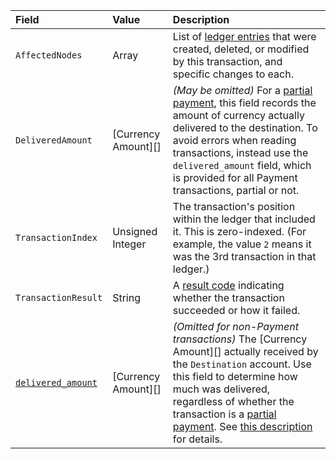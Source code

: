 | Field                                   | Value               | Description  |
|:----------------------------------------|:--------------------|:-------------|
| `AffectedNodes`                         | Array               | List of [ledger entries](../references/protocol/ledger-data/ledger-entry-types/index.md) that were created, deleted, or modified by this transaction, and specific changes to each. |
| `DeliveredAmount`                       | [Currency Amount][] | _(May be omitted)_ For a [partial payment](../concepts/payment-types/partial-payments.md), this field records the amount of currency actually delivered to the destination. To avoid errors when reading transactions, instead use the `delivered_amount` field, which is provided for all Payment transactions, partial or not. |
| `TransactionIndex`                      | Unsigned Integer    | The transaction's position within the ledger that included it. This is zero-indexed. (For example, the value `2` means it was the 3rd transaction in that ledger.) |
| `TransactionResult`                     | String              | A [result code](../references/protocol/transactions/transaction-results/index.md) indicating whether the transaction succeeded or how it failed. |
| [`delivered_amount`](../references/protocol/transactions/metadata.md#delivered_amount) | [Currency Amount][] | _(Omitted for non-Payment transactions)_ The [Currency Amount][] actually received by the `Destination` account. Use this field to determine how much was delivered, regardless of whether the transaction is a [partial payment](../concepts/payment-types/partial-payments.md). See [this description](../references/protocol/transactions/metadata.md#delivered_amount) for details. |
